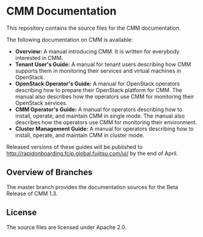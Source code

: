 # CMM Documentation

This repository contains the source files for the CMM documentation.

The following documentation on CMM is available: 

* **Overview:** A manual introducing CMM. It is written for everybody interested in CMM.
* **Tenant User's Guide:** A manual for tenant users describing how CMM supports them in monitoring their services and virtual machines in OpenStack.
* **OpenStack Operator's Guide:** A manual for OpenStack operators describing how to prepare their OpenStack platform for CMM. The manual also describes how the operators use CMM for monitoring their OpenStack services.
* **CMM Operator's Guide:** A manual for operators describing how to install, operate, and maintain CMM in single mode. The manual also describes how the operators use CMM for monitoring their environment.
* **Cluster Management Guide:** A manual for operators describing how to install, operate, and maintain CMM in cluster mode.

Released versions of these guides will be published to http://rapidonboarding.fcip.global.fujitsu.com/ui/ by the end of April.

## Overview of Branches ##

The master branch provides the documentation sources for the Beta Release of CMM 1.3.

## License ##

The source files are licensed under Apache 2.0.
